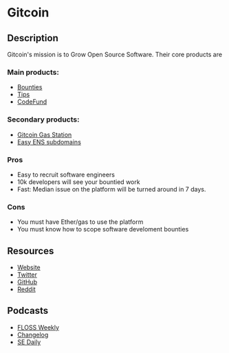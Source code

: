 # Gitcoin

## Description

Gitcoin's mission is to Grow Open Source Software. Their core products are

### Main products:

* [Bounties](https://gitcoin.co)
* [Tips](https://gitcoin.co/tips)
* [CodeFund](https://codefund.io)

### Secondary products:

* [Gitcoin Gas Station](https://gitcoin.co/gas)
* [Easy ENS subdomains](https://gitcoin.co/ens/)

### Pros

* Easy to recruit software engineers
* 10k developers will see your bountied work 
* Fast: Median issue on the platform will be turned around in 7 days.

### Cons

* You must have Ether/gas to use the platform
* You must know how to scope software develoment bounties

## Resources

* [Website](https://gitcoin.co) 
* [Twitter](https://twitter.com/getgitcoin)  
* [GitHub](https://github.com/gitcoinco) 
* [Reddit](https://www.reddit.com/r/gitcoin)

## Podcasts

* [FLOSS Weekly](https://twit.tv/shows/floss-weekly/episodes/474)
* [Changelog](https://changelog.com/podcast/281)
* [SE Daily](https://softwareengineeringdaily.com/2018/04/03/gitcoin-open-source-bounties-with-kevin-owocki/)
